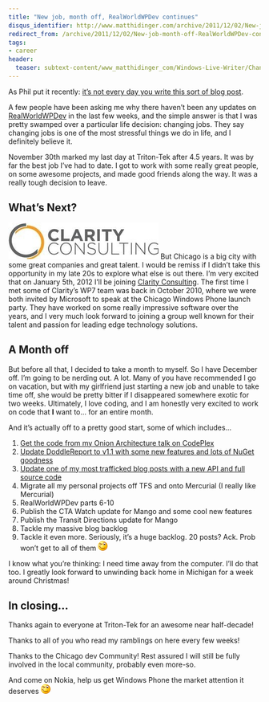 ```yaml
---
title: "New job, month off, RealWorldWPDev continues"
disqus_identifier: http://www.matthidinger.com/archive/2011/12/02/New-job-month-off-RealWorldWPDev-continues.aspx
redirect_from: /archive/2011/12/02/New-job-month-off-RealWorldWPDev-continues.aspx/
tags: 
- career
header:
  teaser: subtext-content/www_matthidinger_com/Windows-Live-Writer/Changing-Jobs-RealW_133DD/clarity_thumb.jpg
---
```

As Phil put it recently: [it’s not every day you write this sort of blog post](http://haacked.com/archive/2011/11/28/departing-microsoft.aspx).

A few people have been asking me why there haven’t been any updates on [RealWorldWPDev](http://www.matthidinger.com/archive/2011/10/16/RealWorldWPDev-Part-1-Introduction-and-Outline.aspx) in the last few weeks, and the simple answer is that I was pretty swamped over a particular life decision: changing jobs. They say changing jobs is one of the most stressful things we do in life, and I definitely believe it.

November 30th marked my last day at Triton-Tek after 4.5 years. It was by far the best job I’ve had to date. I got to work with some really great people, on some awesome projects, and made good friends along the way. It was a really tough decision to leave.

What’s Next?
------------

![](/images/subtext-content/www_matthidinger_com/Windows-Live-Writer/Changing-Jobs-RealW_133DD/clarity_thumb.jpg)
But Chicago is a big city with some great companies and great talent. I would be remiss if I didn’t take this opportunity in my late 20s to explore what else is out there. I’m very excited that on January 5th, 2012 I’ll be joining [Clarity Consulting](http://www.claritycon.com/). The first time I met some of Clarity’s WP7 team was back in October 2010, where we were both invited by Microsoft to speak at the Chicago Windows Phone launch party. They have worked on some really impressive software over the years, and I very much look forward to joining a group well known for their talent and passion for leading edge technology solutions.

A Month off
-----------

But before all that, I decided to take a month to myself. So I have December off. I’m going to be nerding out. A lot. Many of you have recommended I go on vacation, but with my girlfriend just starting a new job and unable to take time off, she would be pretty bitter if I disappeared somewhere exotic for two weeks. Ultimately, I love coding, and I am honestly very excited to work on code that **I** want to… for an entire month.

And it’s actually off to a pretty good start, some of which includes…

1.  [Get the code from my Onion Architecture talk on CodePlex](http://onionarch.codeplex.com)
2.  [Update DoddleReport to v1.1 with some new features and lots of NuGet goodness](http://doddlereport.codeplex.com/)
3.  [Update one of my most trafficked blog posts with a new API and full source code](http://www.matthidinger.com/archive/2011/11/27/Writing-a-Fluent-ASP-NET-MVC-Recursive-TreeView-Helper.aspx)
4.  Migrate all my personal projects off TFS and onto Mercurial (I really like Mercurial)
5.  RealWorldWPDev parts 6-10
6.  Publish the CTA Watch update for Mango and some cool new features
7.  Publish the Transit Directions update for Mango
8.  Tackle my massive blog backlog
9.  Tackle it even more. Seriously, it’s a huge backlog. 20 posts? Ack. Prob won’t get to all of them <img src="/images/subtext-content/www_matthidinger_com/Windows-Live-Writer/Changing-Jobs-RealW_133DD/wlEmoticon-winkingsmile_2.png" alt="Winking smile" class="wlEmoticon wlEmoticon-winkingsmile" />

I know what you’re thinking: I need time away from the computer. I’ll do that too. I greatly look forward to unwinding back home in Michigan for a week around Christmas!

In closing…
-----------

Thanks again to everyone at Triton-Tek for an awesome near half-decade!

Thanks to all of you who read my ramblings on here every few weeks!

Thanks to the Chicago dev Community! Rest assured I will still be fully involved in the local community, probably even more-so.

And come on Nokia, help us get Windows Phone the market attention it deserves <img src="/images/subtext-content/www_matthidinger_com/Windows-Live-Writer/Changing-Jobs-RealW_133DD/wlEmoticon-winkingsmile_2.png" alt="Winking smile" class="wlEmoticon wlEmoticon-winkingsmile" />

 

